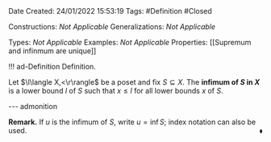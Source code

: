 <br />
<br />

Date Created: 24/01/2022 15:53:19
Tags: #Definition #Closed 

Constructions: _Not Applicable_
Generalizations: _Not Applicable_

Types: _Not Applicable_
Examples: _Not Applicable_ 
Properties: [[Supremum and infinmum are unique]]

!!! ad-Definition Definition.

Let $\l\langle X,<\r\rangle$ be a poset and fix $S\subseteq X$. The **infimum of $S$ in $X$** is a lower bound $l$ of $S$ such that $x\leq l$ for all lower bounds $x$ of $S$.

--- admonition

**Remark.** If $u$ is the infimum of $S$, write $u=\inf S$; index notation can also be used.<span style="float:right;">$\blacklozenge$</span>
